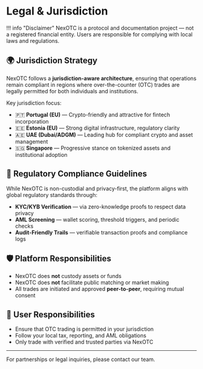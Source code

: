 # Legal & Jurisdiction

!!! info "Disclaimer"
    NexOTC is a protocol and documentation project — not a registered financial entity. Users are responsible for complying with local laws and regulations.

## 🌍 Jurisdiction Strategy

NexOTC follows a **jurisdiction-aware architecture**, ensuring that operations remain compliant in regions where over-the-counter (OTC) trades are legally permitted for both individuals and institutions.

Key jurisdiction focus:

- 🇵🇹 **Portugal (EU)** — Crypto-friendly and attractive for fintech incorporation
- 🇪🇪 **Estonia (EU)** — Strong digital infrastructure, regulatory clarity
- 🇦🇪 **UAE (Dubai/ADGM)** — Leading hub for compliant crypto and asset management
- 🇸🇬 **Singapore** — Progressive stance on tokenized assets and institutional adoption

<h2>🧾 Regulatory Compliance Guidelines</h2>

While NexOTC is non-custodial and privacy-first, the platform aligns with global regulatory standards through:

- **KYC/KYB Verification** — via zero-knowledge proofs to respect data privacy
- **AML Screening** — wallet scoring, threshold triggers, and periodic checks
- **Audit-Friendly Trails** — verifiable transaction proofs and compliance logs

<h2>🛡️ Platform Responsibilities</h2>

- NexOTC does **not** custody assets or funds
- NexOTC does **not** facilitate public matching or market making
- All trades are initiated and approved **peer-to-peer**, requiring mutual consent

<h2>🧭 User Responsibilities</h2>

- Ensure that OTC trading is permitted in your jurisdiction
- Follow your local tax, reporting, and AML obligations
- Only trade with verified and trusted parties via NexOTC

---

For partnerships or legal inquiries, please contact our team.
